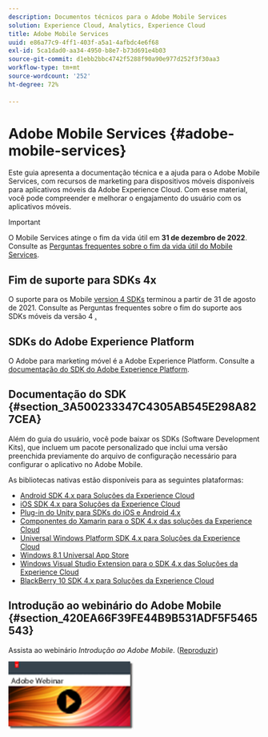 ```yaml
---
description: Documentos técnicos para o Adobe Mobile Services
solution: Experience Cloud, Analytics, Experience Cloud
title: Adobe Mobile Services
uuid: e86a77c9-4ff1-403f-a5a1-4afbdc4e6f68
exl-id: 5ca1dad0-aa34-4950-b8e7-b73d691e4b03
source-git-commit: d1ebb2bbc4742f5288f90a90e977d252f3f30aa3
workflow-type: tm+mt
source-wordcount: '252'
ht-degree: 72%

---
```


# Adobe Mobile Services {#adobe-mobile-services}

Este guia apresenta a documentação técnica e a ajuda para o Adobe Mobile Services, com recursos de marketing para dispositivos móveis disponíveis para aplicativos móveis da Adobe Experience Cloud. Com esse material, você pode compreender e melhorar o engajamento do usuário com os aplicativos móveis.

>[!IMPORTANT]
>
>O Mobile Services atinge o fim da vida útil em **31 de dezembro de 2022**. Consulte as [Perguntas frequentes sobre o fim da vida útil do Mobile Services](eol.md).

## Fim de suporte para SDKs 4x

O suporte para os Mobile [version 4 SDKs](https://github.com/Adobe-Marketing-Cloud/mobile-services) terminou a partir de 31 de agosto de 2021. Consulte as Perguntas frequentes sobre o fim do suporte aos SDKs móveis da versão 4 [.](https://aep-sdks.gitbook.io/docs/version-4-sdk-end-of-support-faq)

## SDKs do Adobe Experience Platform

O Adobe para marketing móvel é a Adobe Experience Platform. Consulte a [documentação do SDK do Adobe Experience Platform](https://aep-sdks.gitbook.io/docs/).

## Documentação do SDK {#section_3A500233347C4305AB545E298A827CEA}

Além do guia do usuário, você pode baixar os SDKs (Software Development Kits), que incluem um pacote personalizado que inclui uma versão preenchida previamente do arquivo de configuração necessário para configurar o aplicativo no Adobe Mobile.

As bibliotecas nativas estão disponíveis para as seguintes plataformas:

* [Android SDK 4.x para Soluções da Experience Cloud](/help/android/overview.md)
* [iOS SDK 4.x para Soluções da Experience Cloud](/help/ios/overview.md)
* [Plug-in do Unity para SDKs do iOS e Android 4.x](/help/unity/get-started.md)
* [Componentes do Xamarin para o SDK 4.x das soluções da Experience Cloud](/help/xamarin/get-started.md)
* [Universal Windows Platform SDK 4.x para Soluções da Experience Cloud](/help/universal-windows/overview.md)
* [Windows 8.1 Universal App Store](/help/windows-appstore/overview.md)
* [Windows Visual Studio Extension para o SDK 4.x das Soluções da Experience Cloud](/help/windows-appstore/extensions/win-vse-4x.md)
* [BlackBerry 10 SDK 4.x para Soluções da Experience Cloud](/help/blackberry/overview.md)

## Introdução ao webinário do Adobe Mobile {#section_420EA66F39FE44B9B531ADF5F5465543}

Assista ao webinário *Introdução ao Adobe Mobile*. ([Reproduzir](https://adobe.ly/PsxCFn))

[![Imagem do link](assets/webinar.png)](https://adobe.ly/PsxCFn)
